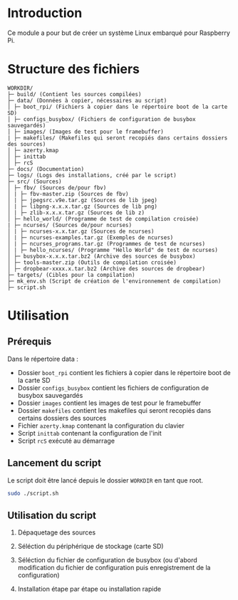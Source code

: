 # Introduction

Ce module a pour but de créer un système Linux embarqué pour Raspberry Pi.

# Structure des fichiers

```
WORKDIR/
├─ build/ (Contient les sources compilées)
├─ data/ (Données à copier, nécessaires au script)
│ ├─ boot_rpi/ (Fichiers à copier dans le répertoire boot de la carte SD)
│ ├─ configs_busybox/ (Fichiers de configuration de busybox sauvegardés)
│ ├─ images/ (Images de test pour le framebuffer)
| ├─ makefiles/ (Makefiles qui seront recopiés dans certains dossiers des sources)
│ ├─ azerty.kmap
│ ├─ inittab
│ ├─ rcS
├─ docs/ (Documentation)
├─ logs/ (Logs des installations, créé par le script)
├─ src/ (Sources)
│ ├─ fbv/ (Sources de/pour fbv)
│ | ├─ fbv-master.zip (Sources de fbv)
│ | ├─ jpegsrc.v9e.tar.gz (Sources de lib jpeg)
│ | ├─ libpng-x.x.x.tar.gz (Sources de lib png)
│ | ├─ zlib-x.x.x.tar.gz (Sources de lib z)
│ ├─ hello_world/ (Programme de test de compilation croisée)
| ├─ ncurses/ (Sources de/pour ncurses)
│ | ├─ ncurses-x.x.tar.gz (Sources de ncurses)
│ | ├─ ncurses-examples.tar.gz (Exemples de ncurses)
│ | ├─ ncurses_programs.tar.gz (Programmes de test de ncurses)
│ | ├─ hello_ncurses/ (Programme "Hello World" de test de ncurses)
│ ├─ busybox-x.x.x.tar.bz2 (Archive des sources de busybox)
│ ├─ tools-master.zip (Outils de compilation croisée)
│ ├─ dropbear-xxxx.x.tar.bz2 (Archive des sources de dropbear)
├─ targets/ (Cibles pour la compilation)
├─ mk_env.sh (Script de création de l'environnement de compilation)
├─ script.sh
```

# Utilisation

## Prérequis

Dans le répertoire data :
- Dossier `boot_rpi` contient les fichiers à copier dans le répertoire boot de la carte SD
- Dossier `configs_busybox` contient les fichiers de configuration de busybox sauvegardés
- Dossier `images` contient les images de test pour le framebuffer
- Dossier `makefiles` contient les makefiles qui seront recopiés dans certains dossiers des sources
- Fichier `azerty.kmap` contenant la configuration du clavier
- Script `inittab` contenant la configuration de l'init
- Script `rcS` exécuté au démarrage

## Lancement du script

Le script doit être lancé depuis le dossier `WORKDIR` en tant que root.

```bash
sudo ./script.sh
```

## Utilisation du script

1. Dépaquetage des sources

2. Séléction du périphérique de stockage (carte SD)

3. Séléction du fichier de configuration de busybox (ou d'abord modification du fichier de configuration puis enregistrement de la configuration)

4. Installation étape par étape ou installation rapide
